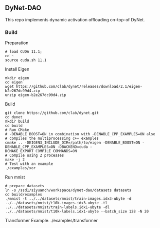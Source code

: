 ## DyNet-DAO 

This repo implements dynamic activation offloading on-top-of DyNet. 

### Build

Preparation
```
# load CUDA 11.1;
cd ~ 
source cuda.sh 11.1 
```

Install Eigen 
```
mkdir eigen
cd eigen
wget https://github.com/clab/dynet/releases/download/2.1/eigen-b2e267dc99d4.zip
unzip eigen-b2e267dc99d4.zip
```

Build 
```
git clone https://github.com/clab/dynet.git
cd dynet
mkdir build
cd build
# Run CMake
# -DENABLE_BOOST=ON in combination with -DENABLE_CPP_EXAMPLES=ON also
# compiles the multiprocessing c++ examples
cmake .. -DEIGEN3_INCLUDE_DIR=/path/to/eigen -DENABLE_BOOST=ON -DENABLE_CPP_EXAMPLES=ON -DBACKEND=cuda -DCMAKE_EXPORT_COMPILE_COMMANDS=ON
# Compile using 2 processes
make -j 2
# Test with an example
./examples/xor
```

Run mnist 
```
# prepare datasets 
ln -s /ssd1/siyuanch/workspace/dynet-dao/datasets datasets 
cd build/examples 
./mnist -t ../../datasets/mnist/train-images.idx3-ubyte -d ../../datasets/mnist/t10k-images.idx3-ubyte -tl ../../datasets/mnist/train-labels.idx1-ubyte -dl ../../datasets/mnist/t10k-labels.idx1-ubyte --batch_size 128 -N 20
```

Transformer Example: ./examples/transformer
<!-- <div align="center">
  <img alt="DyNet" src="doc/source/images/dynet_logo.png"><br><br>
</div>

---

[![Build Status (Travis CI)](https://travis-ci.org/clab/dynet.svg?branch=master)](https://travis-ci.org/clab/dynet)
[![Build Status (AppVeyor)](https://ci.appveyor.com/api/projects/status/github/clab/dynet?svg=true)](https://ci.appveyor.com/project/danielh/dynet-c3iuq)
[![Build Status (Docs)](https://readthedocs.org/projects/dynet/badge/?version=latest)](http://dynet.readthedocs.io/en/latest/)
[![PyPI version](https://badge.fury.io/py/dyNET.svg)](https://badge.fury.io/py/dyNET)

The Dynamic Neural Network Toolkit

- [General](#general)
- [Installation](#installation)
  - [C++](#c-installation)
  - [Python](#python-installation)
- [Getting Started](#getting-started)
- [Citing](#citing)
- [Releases and Contributing](#releases-and-contributing)


## General

DyNet is a neural network library developed by Carnegie Mellon University and many others. It is written in C++ (with bindings in Python) and is designed to be efficient when run on either CPU or GPU, and to work well with networks that have dynamic structures that change for every training instance. For example, these kinds of networks are particularly important in natural language processing tasks, and DyNet has been used to build state-of-the-art systems for [syntactic parsing](https://github.com/clab/lstm-parser), [machine translation](https://github.com/neubig/lamtram), [morphological inflection](https://github.com/mfaruqui/morph-trans), and many other application areas.

Read the [documentation](http://dynet.readthedocs.io/en/latest/) to get started, and feel free to contact the [dynet-users group](https://groups.google.com/forum/#!forum/dynet-users) group with any questions (if you want to receive email make sure to select "all email" when you sign up). We greatly appreciate any bug reports and contributions, which can be made by filing an issue or making a pull request through the [github page](http://github.com/clab/dynet).

You can also read more technical details in our [technical report](https://arxiv.org/abs/1701.03980).

## Getting started

You can find tutorials about using DyNet [here (C++)](http://dynet.readthedocs.io/en/latest/tutorial.html#c-tutorial) and [here (python)](http://dynet.readthedocs.io/en/latest/tutorial.html#python-tutorial), and [here (EMNLP 2016 tutorial)](https://github.com/clab/dynet_tutorial_examples).

One aspect that sets DyNet apart from other tookits is the **auto-batching** feature. See the [documentation](http://dynet.readthedocs.io/en/latest/minibatch.html) about batching.

The `example` folder contains a variety of examples in C++ and python.


## Installation

DyNet relies on a number of external programs/libraries including CMake and
Eigen. CMake can be installed from standard repositories.

For example on **Ubuntu Linux**:

    sudo apt-get install build-essential cmake

Or on **macOS**, first make sure the Apple Command Line Tools are installed, then
get CMake, and Mercurial with either homebrew or macports:

    xcode-select --install
    brew install cmake  # Using homebrew.
    sudo port install cmake # Using macports.

On **Windows**, see [documentation](http://dynet.readthedocs.io/en/latest/install.html#windows-support).

To compile DyNet you also need a [specific version of the Eigen
library](https://github.com/clab/dynet/releases/download/2.1/eigen-b2e267dc99d4.zip). **If you use any of the
released versions, you may get assertion failures or compile errors.**
You can get it easily using the following command:

    mkdir eigen
    cd eigen
    wget https://github.com/clab/dynet/releases/download/2.1/eigen-b2e267dc99d4.zip
    unzip eigen-b2e267dc99d4.zip


### C++ installation

You can install dynet for C++ with the following commands

    # Clone the github repository
    git clone https://github.com/clab/dynet.git
    cd dynet
    mkdir build
    cd build
    # Run CMake
    # -DENABLE_BOOST=ON in combination with -DENABLE_CPP_EXAMPLES=ON also
    # compiles the multiprocessing c++ examples
    cmake .. -DEIGEN3_INCLUDE_DIR=/path/to/eigen -DENABLE_CPP_EXAMPLES=ON
    # Compile using 2 processes
    make -j 2
    # Test with an example
    ./examples/xor

For more details refer to the [documentation](http://dynet.readthedocs.io/en/latest/install.html#building)

### Python installation

You can install DyNet for python by using the following command

    pip install git+https://github.com/clab/dynet#egg=dynet

For more details refer to the [documentation](http://dynet.readthedocs.io/en/latest/python.html#installing-dynet-for-python)

## Citing

If you use DyNet for research, please cite this report as follows:

    @article{dynet,
      title={DyNet: The Dynamic Neural Network Toolkit},
      author={Graham Neubig and Chris Dyer and Yoav Goldberg and Austin Matthews and Waleed Ammar and Antonios Anastasopoulos and Miguel Ballesteros and David Chiang and Daniel Clothiaux and Trevor Cohn and Kevin Duh and Manaal Faruqui and Cynthia Gan and Dan Garrette and Yangfeng Ji and Lingpeng Kong and Adhiguna Kuncoro and Gaurav Kumar and Chaitanya Malaviya and Paul Michel and Yusuke Oda and Matthew Richardson and Naomi Saphra and Swabha Swayamdipta and Pengcheng Yin},
      journal={arXiv preprint arXiv:1701.03980},
      year={2017}
    }


## Contributing

We welcome any contribution to DyNet! You can find the contributing guidelines [here](http://dynet.readthedocs.io/en/latest/contributing.html) -->
